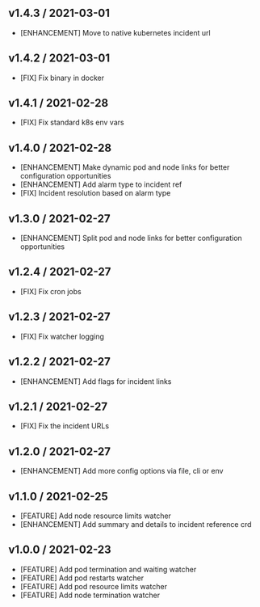## v1.4.3 / 2021-03-01

- [ENHANCEMENT] Move to native kubernetes incident url

## v1.4.2 / 2021-03-01

- [FIX] Fix binary in docker

## v1.4.1 / 2021-02-28

- [FIX] Fix standard k8s env vars

## v1.4.0 / 2021-02-28

- [ENHANCEMENT] Make dynamic pod and node links for better configuration opportunities
- [ENHANCEMENT] Add alarm type to incident ref
- [FIX] Incident resolution based on alarm type

## v1.3.0 / 2021-02-27

- [ENHANCEMENT] Split pod and node links for better configuration opportunities

## v1.2.4 / 2021-02-27

- [FIX] Fix cron jobs

## v1.2.3 / 2021-02-27

- [FIX] Fix watcher logging

## v1.2.2 / 2021-02-27

- [ENHANCEMENT] Add flags for incident links

## v1.2.1 / 2021-02-27

- [FIX] Fix the incident URLs

## v1.2.0 / 2021-02-27

- [ENHANCEMENT] Add more config options via file, cli or env

## v1.1.0 / 2021-02-25

- [FEATURE] Add node resource limits watcher
- [ENHANCEMENT] Add summary and details to incident reference crd

## v1.0.0 / 2021-02-23

- [FEATURE] Add pod termination and waiting watcher
- [FEATURE] Add pod restarts watcher
- [FEATURE] Add pod resource limits watcher
- [FEATURE] Add node termination watcher
